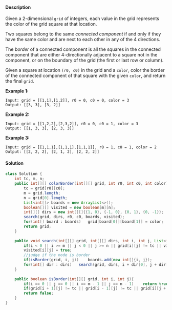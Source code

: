 #### Description

Given a 2-dimensional `grid` of integers, each value in the grid represents the color of the grid square at that location.

Two squares belong to the same *connected component* if and only if they have the same color and are next to each other in any of the 4 directions.

The *border* of a connected component is all the squares in the connected component that are either 4-directionally adjacent to a square not in the component, or on the boundary of the grid (the first or last row or column).

Given a square at location `(r0, c0)` in the grid and a `color`, color the border of the connected component of that square with the given `color`, and return the final `grid`.

 

**Example 1:**

```
Input: grid = [[1,1],[1,2]], r0 = 0, c0 = 0, color = 3
Output: [[3, 3], [3, 2]]
```

**Example 2:**

```
Input: grid = [[1,2,2],[2,3,2]], r0 = 0, c0 = 1, color = 3
Output: [[1, 3, 3], [2, 3, 3]]
```

**Example 3:**

```
Input: grid = [[1,1,1],[1,1,1],[1,1,1]], r0 = 1, c0 = 1, color = 2
Output: [[2, 2, 2], [2, 1, 2], [2, 2, 2]]
```

#### Solution

```java
class Solution {
    int tc, m, n;
    public int[][] colorBorder(int[][] grid, int r0, int c0, int color) {
        tc = grid[r0][c0];
        m = grid.length;
        n = grid[0].length;
        List<int[]> boards = new ArrayList<>();
        boolean[][] visited = new boolean[m][n];
        int[][] dirs = new int[][]{{1, 0}, {-1, 0}, {0, 1}, {0, -1}};
        search(grid, dirs, r0, c0, boards, visited);
        for(int[] board : boards)   grid[board[0]][board[1]] = color;
        return grid;
    }
    
    public void search(int[][] grid, int[][] dirs, int i, int j, List<int[]> boards, boolean[][] visited){
        if(i < 0 || i >= m || j < 0 || j >= n || grid[i][j] != tc || visited[i][j])  return;
        visited[i][j] = true;
        //judge if the node is border
        if(isBorder(grid, i, j))    boards.add(new int[]{i, j});
        for(int[] dir : dirs)   search(grid, dirs, i + dir[0], j + dir[1], boards, visited);
    }
    
    public boolean isBorder(int[][] grid, int i, int j){
        if(i == 0 || j == 0 || i == m - 1 || j == n - 1)    return true;
        if(grid[i + 1][j] != tc || grid[i - 1][j] != tc || grid[i][j + 1] != tc || grid[i][j - 1] != tc)    return true;
        return false;
    }
}
```

